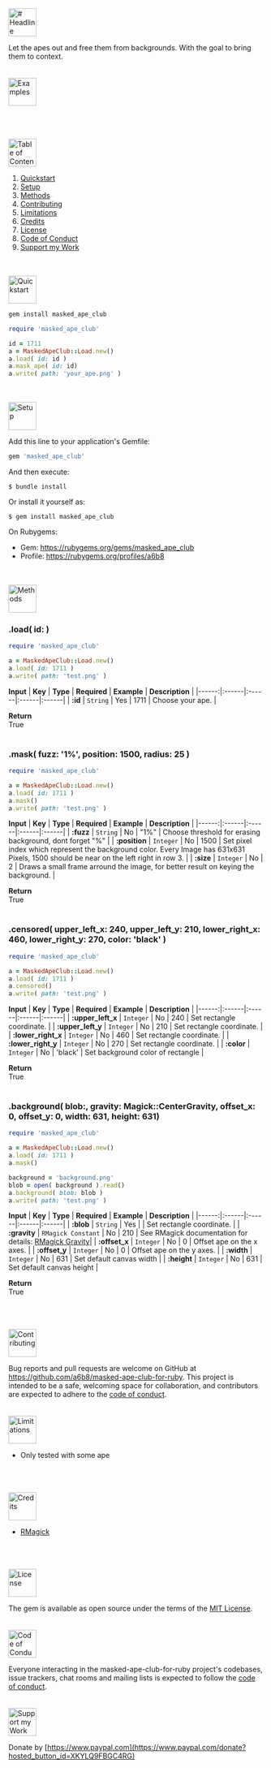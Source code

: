 <a href="#table-of-contents">
<img src="https://raw.githubusercontent.com/a6b8/a6b8/main/docs/masked-ape-club-for-ruby/readme/headlines/Headline.svg" height="55px" name="headline" alt="# Headline">
</a>

Let the apes out and free them from backgrounds. With the goal to bring them to context.
<br>
<br>
<br>
<a href="#table-of-contents">
<img src="https://raw.githubusercontent.com/a6b8/a6b8/main/docs/masked-ape-club-for-ruby/readme/headlines/examples.svg" height="55px" name="examples" alt="Examples">
</a>



<br>
<br>
<br>
<a href="#table-of-contents">
<img src="https://raw.githubusercontent.com/a6b8/a6b8/main/docs/masked-ape-club-for-ruby/readme/headlines/table-of-contents.svg" height="55px" name="table-of-contents" alt="Table of Contents">
</a>
<br>

1. [Quickstart](#quickstart)<br>
2. [Setup](#setup)<br>
3. [Methods](#methods)<br>
4. [Contributing](#contributing)<br>
5. [Limitations](#limitations)<br>
6. [Credits](#credits)<br>
7. [License](#license)<br>
8. [Code of Conduct](#code-of-conduct)<br>
9.  [Support my Work](#support-my-work)<br>

<br>
<br>
<a href="#table-of-contents">
<img src="https://raw.githubusercontent.com/a6b8/a6b8/main/docs/masked-ape-club-for-ruby/readme/headlines/quickstart.svg" height="55px" name="quickstart" alt="Quickstart">
</a>

```bash
gem install masked_ape_club
```

``` ruby
require 'masked_ape_club'

id = 1711
a = MaskedApeClub::Load.new()
a.load( id: id )
a.mask_ape( id: id)
a.write( path: 'your_ape.png' )
```
<br>
<br>
<a href="#table-of-contents">
<img src="https://raw.githubusercontent.com/a6b8/a6b8/main/docs/local-path-builder-for-ruby/readme/headlines/setup.svg" height="55px" name="setup" alt="Setup">
</a>

Add this line to your application's Gemfile:

```ruby
gem 'masked_ape_club'
```

And then execute:

    $ bundle install

Or install it yourself as:

    $ gem install masked_ape_club


On Rubygems: 
- Gem: https://rubygems.org/gems/masked_ape_club
- Profile: https://rubygems.org/profiles/a6b8

<br>
<br>
<a href="#table-of-contents">
<img src="https://raw.githubusercontent.com/a6b8/a6b8/main/docs/masked-ape-club-for-ruby/readme/headlines/methods.svg" height="55px" name="methods" alt="Methods">
</a>

### .load( id: )
```ruby
require 'masked_ape_club'

a = MaskedApeClub::Load.new()
a.load( id: 1711 )
a.write( path: 'test.png' )
```


**Input**
| **Key** | **Type** | **Required** | **Example** | **Description** |
|------:|:------|:------|:------|:------|
| **:id** | ```String``` | Yes | 1711 | Choose your ape. |

**Return**<br>
True    
<br>

### .mask( fuzz: '1%', position: 1500, radius: 25 )
```ruby
require 'masked_ape_club'

a = MaskedApeClub::Load.new()
a.load( id: 1711 )
a.mask()
a.write( path: 'test.png' )
```


**Input**
| **Key** | **Type** | **Required** | **Example** | **Description** |
|------:|:------|:------|:------|:------|
| **:fuzz** | ```String``` | No | "1%" | Choose threshold for erasing background, dont forget "%" |
| **:position** | ```Integer``` | No | 1500 | Set pixel index which represent the background color. Every Image has 631x631 Pixels, 1500 should be near on the left right in row 3. |
| **:size** | ```Integer``` | No | 2 | Draws a small frame arround the image, for better result on keying the background. |

**Return**<br>
True    
<br>

### .censored( upper_left_x: 240, upper_left_y: 210, lower_right_x: 460, lower_right_y: 270, color: 'black' )
```ruby
require 'masked_ape_club'

a = MaskedApeClub::Load.new()
a.load( id: 1711 )
a.censored()
a.write( path: 'test.png' )
```


**Input**
| **Key** | **Type** | **Required** | **Example** | **Description** |
|------:|:------|:------|:------|:------|
| **:upper_left_x** | ```Integer``` | No | 240 | Set rectangle coordinate. |
| **:upper_left_y** | ```Integer``` | No | 210 |  Set rectangle coordinate. |
| **:lower_right_x** | ```Integer``` | No | 460 |  Set rectangle coordinate. |
| **:lower_right_y** | ```Integer``` | No | 270 |  Set rectangle coordinate. |
| **:color** | ```Integer``` | No | 'black' | Set background color of rectangle |

**Return**<br>
True    
<br>

### .background( blob:, gravity: Magick::CenterGravity, offset_x: 0, offset_y: 0, width: 631, height: 631)

```ruby
require 'masked_ape_club'

a = MaskedApeClub::Load.new()
a.load( id: 1711 )
a.mask()

background = 'background.png'
blob = open( background ).read()
a.background( blob: blob )
a.write( path: 'test.png' )
```


**Input**
| **Key** | **Type** | **Required** | **Example** | **Description** |
|------:|:------|:------|:------|:------|
| **:blob** | ```String``` | Yes |  | Set rectangle coordinate. |
| **:gravity** | ```RMagick Constant``` | No | 210 | See RMagick documentation for details: [RMagick Gravity](https://rmagick.github.io/constants.html)|
| **:offset_x** | ```Integer``` | No | 0 |  Offset ape on the x axes. |
| **:offset_y** | ```Integer``` | No | 0 |  Offset ape on the y axes. |
| **:width** | ```Integer``` | No | 631 | Set default canvas width |
| **:height** | ```Integer``` | No | 631 | Set default canvas height |
 
**Return**<br>
True    
<br>
<br>
<br>

<a href="#table-of-contents">
<img src="https://raw.githubusercontent.com/a6b8/a6b8/main/docs/masked-ape-club-for-ruby/readme/headlines/contributing.svg" height="55px" name="contributing" alt="Contributing">
</a>

Bug reports and pull requests are welcome on GitHub at https://github.com/a6b8/masked-ape-club-for-ruby. This project is intended to be a safe, welcoming space for collaboration, and contributors are expected to adhere to the [code of conduct](https://github.com/a6b8/masked-ape-club-for-ruby/blob/master/CODE_OF_CONDUCT.md).
<br>
<br>
<br>
<a href="#table-of-contents">
<img src="https://raw.githubusercontent.com/a6b8/a6b8/main/docs/masked-ape-club-for-ruby/readme/headlines/limitations.svg" height="55px" name="limitations" alt="Limitations">
</a>
- Only tested with some ape
<br>
<br>
<br>

<a href="#table-of-contents">
<img src="https://raw.githubusercontent.com/a6b8/a6b8/main/docs/masked-ape-club-for-ruby/readme/headlines/credits.svg" height="55px" name="credits" alt="Credits">
</a>

- [RMagick](https://github.com/rmagick/rmagick)
<br>
<br>
<br>

<a href="#table-of-contents">
<img src="https://raw.githubusercontent.com/a6b8/a6b8/main/docs/masked-ape-club-for-ruby/readme/headlines/license.svg" height="55px" name="license" alt="License">
</a>

The gem is available as open source under the terms of the [MIT License](https://opensource.org/licenses/MIT).
<br>
<br>
<br>
<a href="#table-of-contents">
<img src="https://raw.githubusercontent.com/a6b8/a6b8/main/docs/masked-ape-club-for-ruby/readme/headlines/code-of-conduct.svg" height="55px" name="code-of-conduct" alt="Code of Conduct">
</a>
    
Everyone interacting in the masked-ape-club-for-ruby project's codebases, issue trackers, chat rooms and mailing lists is expected to follow the [code of conduct](https://github.com/a6b8/masked-ape-club-for-ruby/blob/master/CODE_OF_CONDUCT.md).
<br>
<br>
<br>
<a href="#table-of-contents">
<img href="#table-of-contents" src="https://raw.githubusercontent.com/a6b8/a6b8/main/docs/masked-ape-club-for-ruby/readme/headlines/support-my-work.svg" height="55px" name="support-my-work" alt="Support my Work">
</a>
    
Donate by [https://www.paypal.com](https://www.paypal.com/donate?hosted_button_id=XKYLQ9FBGC4RG)